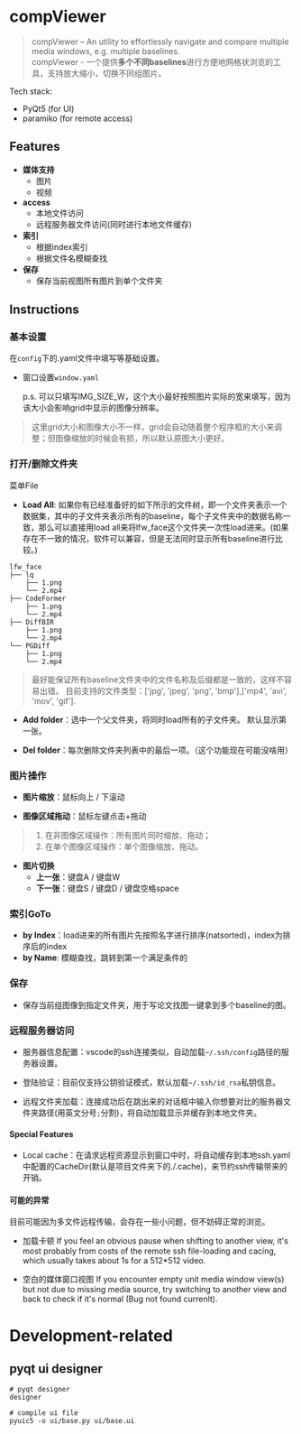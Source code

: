 # compViewer
> compViewer – An utility to effortlessly navigate and compare multiple media windows, e.g. multiple baselines. \
compViewer - 一个提供**多个不同baselines**进行方便地网格状浏览的工具，支持放大缩小，切换不同组图片。

Tech stack:
- PyQt5 (for UI)
- paramiko (for remote access)

## Features

- **媒体支持**
    - 图片
    - 视频
- **access**
    - 本地文件访问
    - 远程服务器文件访问(同时进行本地文件缓存)
- **索引**
    - 根据index索引
    - 根据文件名模糊查找
- **保存**
    - 保存当前视图所有图片到单个文件夹

## Instructions
### 基本设置

在`config`下的.yaml文件中填写等基础设置。

- 窗口设置`window.yaml`

    p.s. 可以只填写IMG_SIZE_W，这个大小最好按照图片实际的宽来填写，因为该大小会影响grid中显示的图像分辨率。

> 这里grid大小和图像大小不一样，grid会自动随着整个程序框的大小来调整；但图像缩放的时候会有损，所以默认原图大小更好。

### 打开/删除文件夹
菜单File
- **Load All**: 如果你有已经准备好的如下所示的文件树，即一个文件夹表示一个数据集，其中的子文件夹表示所有的baseline，每个子文件夹中的数据名称一致，那么可以直接用load all来将lfw_face这个文件夹一次性load进来。(如果存在不一致的情况，软件可以兼容，但是无法同时显示所有baseline进行比较。)

```
lfw_face
├── lq
    ├── 1.png
    └── 2.mp4
├── CodeFormer
    ├── 1.png
    └── 2.mp4
├── DiffBIR
    ├── 1.png
    └── 2.mp4
└── PGDiff
    ├── 1.png
    └── 2.mp4
```
>最好能保证所有baseline文件夹中的文件名称及后缀都是一致的，这样不容易出错。
目前支持的文件类型：['jpg', 'jpeg', 'png', 'bmp'],['mp4', 'avi', 'mov', 'gif'].

- **Add folder**：选中一个父文件夹，将同时load所有的子文件夹。
默认显示第一张。

- **Del folder**：每次删除文件夹列表中的最后一项。（这个功能现在可能没啥用）

### 图片操作

- **图片缩放**：鼠标向上 / 下滚动

- **图像区域拖动**：鼠标左键点击+拖动

> 1) 在非图像区域操作：所有图片同时缩放、拖动；
> 2) 在单个图像区域操作：单个图像缩放、拖动。

- **图片切换**
    - **上一张**：键盘A / 键盘W
    - **下一张**：键盘S / 键盘D / 键盘空格space

### 索引GoTo

- **by Index**：load进来的所有图片先按照名字进行排序(natsorted)，index为排序后的index
- **by Name**: 模糊查找，跳转到第一个满足条件的

### 保存
- 保存当前组图像到指定文件夹，用于写论文找图一键拿到多个baseline的图。

### 远程服务器访问
- 服务器信息配置：vscode的ssh连接类似，自动加载`~/.ssh/config`路径的服务器设置。
- 登陆验证：目前仅支持公钥验证模式，默认加载`~/.ssh/id_rsa`私钥信息。

- 远程文件夹加载：连接成功后在跳出来的对话框中输入你想要对比的服务器文件夹路径(用英文分号`;`分割)，将自动加载显示并缓存到本地文件夹。


#### Special Features
- Local cache：在请求远程资源显示到窗口中时，将自动缓存到本地ssh.yaml中配置的CacheDir(默认是项目文件夹下的./.cache)，来节约ssh传输带来的开销。

#### 可能的异常
目前可能因为多文件远程传输，会存在一些小问题，但不妨碍正常的浏览。
- 加载卡顿 If you feel an obvious pause when shifting to another view, it's most probably from costs of the remote ssh file-loading and cacing, which usually takes about 1s for a 512*512 video.

- 空白的媒体窗口视图 If you encounter empty unit media window view(s) but not due to missing media source, try switching to another view and back to check if it's normal (Bug not found currenlt).


# Development-related

## pyqt ui designer
```shell
# pyqt designer
designer

# compile ui file
pyuic5 -o ui/base.py ui/base.ui
```

<!-- ```
pyinstaller -F ui/main.py
``` -->